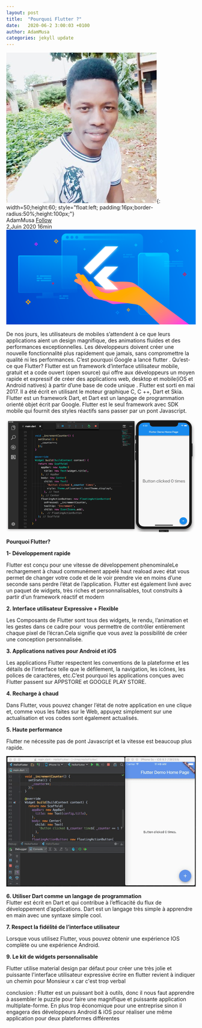 ```yaml
---
layout: post
title:  "Pourquoi Flutter ?"
date:   2020-06-2 3:00:03 +0100
author: AdamMusa
categories: jekyll update
---
```

![alt text](/assets/images/account.jpg){: width=50;height:60; style="float:left; padding:16px;border-radius:50%;height:100px;"}
<br> AdamMusa [Follow](https://twitter.com/AdamMusaAly/)<br>
2,Juin 2020 16min
![alt text](/assets/images/flutter.png) 

De nos jours, les utilisateurs de mobiles s’attendent à ce que leurs applications aient un design magnifique, des animations fluides et des performances exceptionnelles. Les développeurs doivent créer une nouvelle fonctionnalité plus rapidement que jamais, sans compromettre la qualité ni les performances. C’est pourquoi Google a lancé flutter . 
Qu’est-ce que Flutter?
Flutter est un framework d’interface utilisateur mobile, gratuit et a code ouvert (open source) qui offre aux développeurs un moyen rapide et expressif de créer des applications web, desktop et mobile(iOS et Android natives) à partir d’une base de code unique . Flutter est sorti en mai 2017. Il a été écrit en utilisant le moteur graphique C, C ++, Dart et Skia. Flutter est un framework Dart, et Dart est un langage de programmation orienté objet écrit par Google. Flutter est le seul framework avec SDK mobile qui fournit des styles réactifs sans passer par un pont Javascript.

![alt text](/assets/images/flutter-gif.gif)

**Pourquoi Flutter?**

**1- Développement rapide**<br>

Flutter est conçu pour une vitesse de développement phenominaleLe rechargement à chaud communément appelé haut reaload avec état vous permet de changer votre code et de le voir prendre vie en moins d’une seconde sans perdre l’état de l’application. Flutter est également livré avec un paquet de widgets, très riches et personnalisables, tout construits à partir d’un framework réactif et modern

**2. Interface utilisateur Expressive + Flexible**<br>

Les Composants de Flutter sont tous  des widgets, le rendu, l’animation et les gestes dans ce cadre pour  vous permettre de contrôler entièrement chaque pixel de l’écran.Cela signifie que vous avez la possibilité de créer une conception personnalisée.

**3. Applications natives pour Android et iOS**<br>

Les applications Flutter respectent les conventions de la plateforme et les détails de l’interface telle que le défilement, la navigation, les icônes, les polices de caractères, etc.C’est pourquoi les applications conçues avec  Flutter passent sur APPSTORE et GOOGLE PLAY STORE.

**4. Recharge à chaud**<br>

Dans Flutter, vous pouvez changer l’état de notre application en une clique et, comme vous les faites sur le Web, appuyez simplement sur une actualisation et vos codes sont également actualisés.

**5. Haute performance**<br>

Flutter ne nécessite pas de pont Javascript et la vitesse est beaucoup plus rapide.

![alt text](/assets/images/hot-reload.gif)<br>

**6. Utiliser Dart comme un langage de programmation**<br>
Flutter est écrit en Dart et qui contribue à l’efficacité du flux de développement d’applications. Dart est un langage très simple à apprendre en main avec une syntaxe simple cool.

**7. Respect la fidélité de l’interface utilisateur**<br>

Lorsque vous utilisez Flutter, vous pouvez obtenir une expérience IOS complète ou une expérience Android. 

**9. Le kit de widgets personnalisable**<br>

Flutter utilise material design par défaut pour créer une très jolie et puissante l'interface utilisateur expressive écrire en flutter revient à indiquer un chemin pour Monsieur x car c'est trop verbal

conclusion :  Flutter est un puissant boit à outils, donc il nous faut apprendre à assembler le puzzle pour faire une magnifique et puissante application multiplate-forme. En plus trop économique pour une entreprise sinon il engagera des développeurs Android & iOS pour réaliser une même application pour deux plateformes différentes